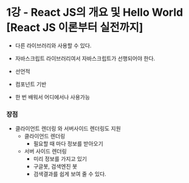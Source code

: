 # 1강 - React JS의 개요 및 Hello World [React JS 이론부터 실전까지]

- 다른 라이브러리와 사용할 수 있다.

- 자바스크립트 라이브러리여서 자바스크립트가 선행되어야 한다.

- 선언적
- 컴포넌트 기반
- 한 번 배워서 어디에서나 사용가능

### 장점

- 클라이언트 렌더링 와 서버사이드 렌더링도 지원
  - 클라이언드 렌더링
    - 필요할 때 마다 정보를 받아오기
  - 서버 사이드 렌더링
    - 미리 정보를 가지고 있기
    - 구글봇,  검색엔진 봇
    - 검색결과를 쉽게 보여 줄 수 있다. 